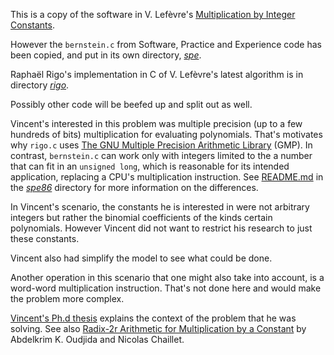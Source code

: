 This is a copy of the software in V. Lefèvre's [Multiplication by Integer Constants](http://www.vinc17.net/research/mulbyconst/index.en.html#software).

However the `bernstein.c` from Software, Practice and Experience code has been copied, and put in its own directory, [_spe_](../spe86).

Raphaël Rigo's implementation in C of V. Lefèvre's latest algorithm is in directory [_rigo_](./rigo).

Possibly other code will be beefed up and split out as well.

Vincent's interested in this problem was multiple precision (up to a few hundreds of bits) multiplication for evaluating polynomials. That's motivates why `rigo.c` uses
[The GNU Multiple Precision Arithmetic Library](https://gmplib.org/) (GMP). In contrast, `bernstein.c` can work only with integers limited to the a number that can fit in an `unsigned long`, which is reasonable for its intended application, replacing a CPU's multiplication instruction. See [README.md](../spe86/README.md) in the [_spe86_](../spe86) directory for more information on the differences.


In Vincent's scenario, the constants he is interested in were not arbitrary integers but rather the binomial coefficients of the kinds certain polynomials. However Vincent did not want to restrict his research to just these constants.

Vincent also had simplify the model to see what could be done.

Another operation in this scenario that one might also take into account, is a word-word multiplication instruction. That's not done here and would make the problem more complex.

[Vincent's Ph.d thesis](https://www.vinc17.net/research/papers/these.ps.gz) explains the context of the problem that he was solving.
See also [Radix-2r Arithmetic for Multiplication by a Constant](https://hal.archives-ouvertes.fr/hal-01002468) by Abdelkrim K. Oudjida and Nicolas Chaillet.

